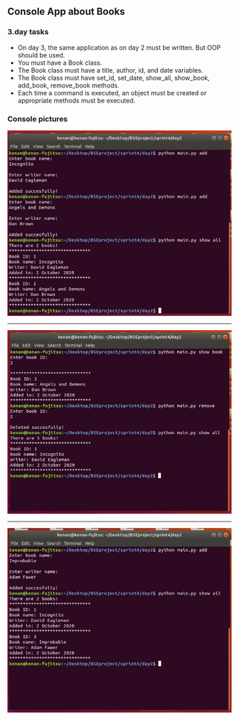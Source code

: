 ## Console App about Books

### 3.day tasks

* On day 3, the same application as on day 2 must be written. But OOP should be used.
* You must have a Book class.
* The Book class must have a title, author, id, and date variables.
* The Book class must have set_id, set_date, show_all, show_book, add_book, remove_book methods.
* Each time a command is executed, an object must be created or appropriate methods must be executed.


### Console pictures
<img src="./d3_1.png" alt="">

<hr>

<img src="./d3_2.png" alt="">

<hr>

<img src="./d3_3.png" alt="">
